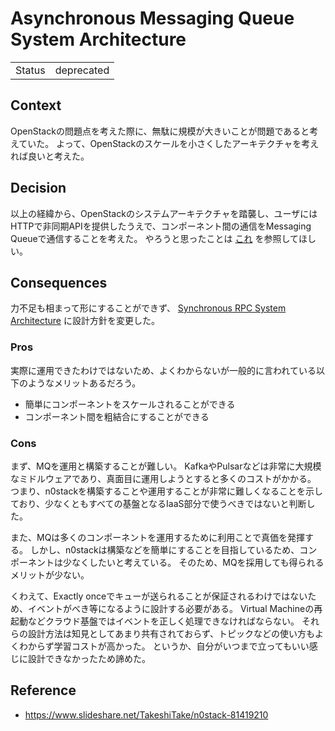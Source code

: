 # Asynchronous Messaging Queue System Architecture

|||
|--|--|
| Status | deprecated |

## Context

OpenStackの問題点を考えた際に、無駄に規模が大きいことが問題であると考えていた。
よって、OpenStackのスケールを小さくしたアーキテクチャを考えれば良いと考えた。

## Decision

以上の経緯から、OpenStackのシステムアーキテクチャを踏襲し、ユーザにはHTTPで非同期APIを提供したうえで、コンポーネント間の通信をMessaging Queueで通信することを考えた。
やろうと思ったことは [これ](https://www.slideshare.net/TakeshiTake/n0stack-81419210) を参照してほしい。

## Consequences

力不足も相まって形にすることができず、 [Synchronous RPC System Architecture](synchronous_rpc_system_architecture.md) に設計方針を変更した。

### Pros

実際に運用できたわけではないため、よくわからないが一般的に言われている以下のようなメリットあるだろう。

- 簡単にコンポーネントをスケールされることができる
- コンポーネント間を粗結合にすることができる

### Cons

まず、MQを運用と構築することが難しい。
KafkaやPulsarなどは非常に大規模なミドルウェアであり、真面目に運用しようとすると多くのコストがかかる。
つまり、n0stackを構築することや運用することが非常に難しくなることを示しており、少なくともすべての基盤となるIaaS部分で使うべきではないと判断した。

また、MQは多くのコンポーネントを運用するために利用ことで真価を発揮する。
しかし、n0stackは構築などを簡単にすることを目指しているため、コンポーネントは少なくしたいと考えている。
そのため、MQを採用しても得られるメリットが少ない。

くわえて、Exactly onceでキューが送られることが保証されるわけではないため、イベントがべき等になるように設計する必要がある。
Virtual Machineの再起動などクラウド基盤ではイベントを正しく処理できなければならない。
それらの設計方法は知見としてあまり共有されておらず、トピックなどの使い方もよくわからず学習コストが高かった。
というか、自分がいつまで立ってもいい感じに設計できなかったため諦めた。

## Reference

- https://www.slideshare.net/TakeshiTake/n0stack-81419210
